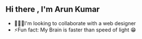 ## Hi there , I'm Arun Kumar
*   🧑‍🤝‍🧑I'm looking to collaborate with a web designer
*   ⚡Fun fact: My Brain is faster than speed of light 😁


